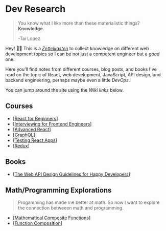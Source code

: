 # Dev Research

> You know what I like more than these materialistic things? **Knowledge**.
> 
> -Tai Lopez

Hey! 👋🏽 This is a *[Zettelkasten](https://zettelkasten.de/posts/overview/)* to collect knowledge on different web development topics so I can be not just a competent engineer but a *good* one.

Here you'll find notes from different courses, blog posts, and books I've read on the topic of React, web development, JavaScript, API design, and backend engineering, perhaps maybe even a little *DevOps*.

You can jump around the site using the *Wiki links* below.

## Courses

- [[React for Beginners]]
- [[Interviewing for Frontend Engineers]]
- [[Advanced React]]
- [[GraphQL]]
- [[Testing React Apps]]
- [[Redux]]

## Books

- [[The Web API Design Guidelines for Happy Developers]]

## Math/Programming Explorations
> Progamming has made me better at math. So now I want to explore the connection betweeen math and programming.

- [[Mathematical Composite Functions]]
- [[Function Composition]]










[//begin]: # "Autogenerated link references for markdown compatibility"
[React for Beginners]: react-for-beginners "React for beginners"
[Interviewing for Frontend Engineers]: interviewing-for-frontend-engineers "Interviewing for Frontend Engineers"
[Advanced React]: advanced-react "Advanced React"
[GraphQL]: graphql "GraphQL Course"
[Testing React Apps]: testing-react-apps "Testing React Applications"
[Redux]: redux "Redux"
[The Web API Design Guidelines for Happy Developers]: the-web-api-design-guidelines-for-happy-developers "The Web API Design Guidelines foe Happy Developers"
[Mathematical Composite Functions]: mathematical-composite-functions "Mathematical composite functions"
[Function Composition]: function-composition "Function composition in programming"
[//end]: # "Autogenerated link references"